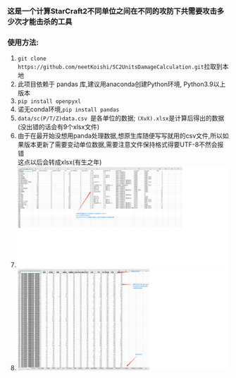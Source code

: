 ### 这是一个计算StarCraft2不同单位之间在不同的攻防下共需要攻击多少次才能击杀的工具
### 使用方法:
1. `git clone https://github.com/neetKoishi/SC2UnitsDamageCalculation.git`拉取到本地
2. 此项目依赖于 pandas 库,建议用anaconda创建Python环境, Python3.9以上版本
3. `pip install openpyxl `
4. 诺无conda环境,`pip install pandas `
5. `data/sc(P/T/Z)data.csv `是各单位的数据; `(XvX).xlsx`是计算后得出的数据(没出错的话会有9个xlsx文件)
6. 由于在最开始没想用panda处理数据,想原生库随便写写就用的csv文件,所以如果版本更新了需要变动单位数据,需要注意文件保持格式得要UTF-8不然会报错  
这点以后会转成xlsx(有生之年)
7. ![单位数据](picture\1.png)
8. ![输出数据](picture\p2.png)